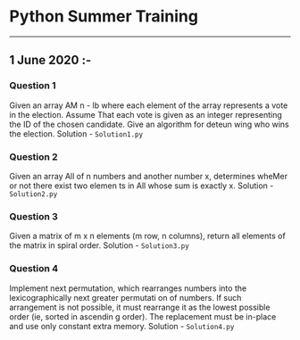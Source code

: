 # Python Summer Training
------------------------------------------------------------------------------------------
## 1 June 2020 :-

### Question 1 
Given an array AM n - lb where each element of the array represents a vote in the election. Assume That each vote is given as an integer representing the ID of the chosen candidate. Give an algorithm for deteun wing who wins the election.
Solution - ```Solution1.py```
### Question 2 
Given an array All of n numbers and another number x, determines wheMer or not there exist two elemen ts in All whose sum is exactly x. 
Solution - ```Solution2.py```
### Question 3 
Given a matrix of m x n elements (m row, n columns), return all elements of the matrix in spiral order. 
Solution - ```Solution3.py```
### Question 4 
Implement next permutation, which rearranges numbers into the lexicographically next greater permutati on of numbers. If such arrangement is not possible, it must rearrange it as the lowest possible order (ie, sorted in ascendin g order). The replacement must be in-place and use only constant extra memory. 
Solution - ```Solution4.py```